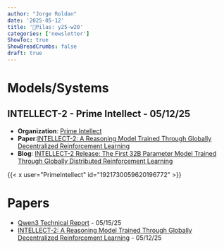 ```yaml
---
author: "Jorge Roldan"
date: '2025-05-12'
title: '🔋Pilas: y25-w20'
categories: ['newsletter']
ShowToc: true
ShowBreadCrumbs: false
draft: true
---
```



# Models/Systems
## INTELLECT-2 - Prime Intellect - 05/12/25
- **Organization**: [Prime Intellect](https://www.primeintellect.ai/)
- **Paper**:[INTELLECT-2: A Reasoning Model Trained Through
Globally Decentralized Reinforcement Learning](https://arxiv.org/abs/2505.07291)
- **Blog**: [INTELLECT-2 Release: The First 32B Parameter Model Trained Through Globally Distributed Reinforcement Learning](https://www.primeintellect.ai/blog/intellect-2-release)

{{< x user="PrimeIntellect" id="1921730059620196772" >}}

# Papers
- [Qwen3 Technical Report](https://arxiv.org/pdf/2505.09388) - 05/15/25
- [INTELLECT-2: A Reasoning Model Trained Through
Globally Decentralized Reinforcement Learning](https://storage.googleapis.com/public-technical-paper/INTELLECT_2_Technical_Report.pdf) - 05/12/25

